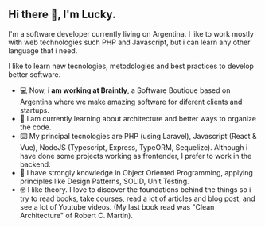 ## Hi there 👋, I'm Lucky.

I'm a software developer currently living on Argentina. I like to work mostly with web technologies such PHP and Javascript, but i can learn any other language that i need.

I like to learn new tecnologies, metodologies and best practices to develop better software.

- 💻 Now, **i am working at Braintly**, a Software Boutique based on Argentina where we make amazing software for diferent clients and startups.
- 📖 I am currently learning about architecture and better ways to organize the code.
- ⌨️ My principal tecnologies are PHP (using Laravel), Javascript (React & Vue), NodeJS (Typescript, Express, TypeORM, Sequelize). Although i have done some projects working as frontender, I prefer to work in the backend.
- 🔎 I have strongly knowledge in Object Oriented Programming, applying principles like Design Patterns, SOLID, Unit Testing.
- 🤓 I like theory. I love to discover the foundations behind the things so i try to read books, take courses, read a lot of articles and blog post, and see a lot of Youtube videos. (My last book read was "Clean Architecture" of Robert C. Martin).
